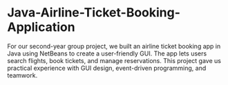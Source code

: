 # Java-Airline-Ticket-Booking-Application
For our second-year group project, we built an airline ticket booking app in Java using NetBeans to create a user-friendly GUI. The app lets users search flights, book tickets, and manage reservations. This project gave us practical experience with GUI design, event-driven programming, and teamwork.
